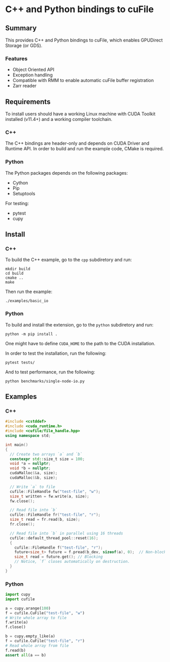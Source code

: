 # C++ and Python bindings to cuFile

## Summary

This provides C++ and Python bindings to cuFile, which enables GPUDirect Storage (or GDS).

### Features

* Object Oriented API
* Exception handling
* Compatible with RMM to enable automatic cuFile buffer registration
* Zarr reader

## Requirements

To install users should have a working Linux machine with CUDA Toolkit
installed (v11.4+) and a working compiler toolchain.

### C++

The C++ bindings are header-only and depends on CUDA Driver and Runtime API.
In order to build and run the example code, CMake is required.

### Python

The Python packages depends on the following packages:

* Cython
* Pip
* Setuptools

For testing:
* pytest
* cupy

## Install

### C++
To build the C++ example, go to the `cpp` subdiretory and run:
```
mkdir build
cd build
cmake ..
make
```
Then run the example:
```
./examples/basic_io
```

### Python

To build and install the extension, go to the `python` subdiretory and run:
```
python -m pip install .
```
One might have to define `CUDA_HOME` to the path to the CUDA installation.

In order to test the installation, run the following:
```
pytest tests/
```

And to test performance, run the following:
```
python benchmarks/single-node-io.py
```


## Examples

### C++
```c++
#include <cstddef>
#include <cuda_runtime.h>
#include <cufile/file_handle.hpp>
using namespace std;

int main()
{
  // Create two arrays `a` and `b`
  constexpr std::size_t size = 100;
  void *a = nullptr;
  void *b = nullptr;
  cudaMalloc(&a, size);
  cudaMalloc(&b, size);

  // Write `a` to file
  cufile::FileHandle fw("test-file", "w");
  size_t written = fw.write(a, size);
  fw.close();

  // Read file into `b`
  cufile::FileHandle fr("test-file", "r");
  size_t read = fr.read(b, size);
  fr.close();

  // Read file into `b` in parallel using 16 threads
  cufile::default_thread_pool::reset(16);
  {
    cufile::FileHandle f("test-file", "r");
    future<size_t> future = f.pread(b_dev, sizeof(a), 0);  // Non-blocking
    size_t read = future.get(); // Blocking
    // Notice, `f` closes automatically on destruction.
  }
}
```

### Python
```python
import cupy
import cufile

a = cupy.arange(100)
f = cufile.CuFile("test-file", "w")
# Write whole array to file
f.write(a)
f.close()

b = cupy.empty_like(a)
f = cufile.CuFile("test-file", "r")
# Read whole array from file
f.read(b)
assert all(a == b)
```

